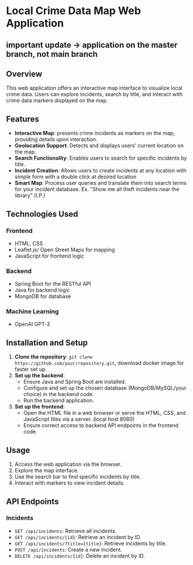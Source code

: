 # Local Crime Data Map Web Application
## important update -> application on the master branch, not main branch
## Overview
This web application offers an interactive map interface to visualize local crime data. Users can explore incidents, search by title, and interact with crime data markers displayed on the map.

## Features
- **Interactive Map**: presents crime incidents as markers on the map, providing details upon interaction.
- **Geolocation Support**: Detects and displays users' current location on the map.
- **Search Functionality**: Enables users to search for specific incidents by title.
- **Incident Creation**: Allows users to create incidents at any location with simple form with a double click at desired location
- **Smart Map**: Process user queries and translate them into search terms for your incident database. Ex. "Show me all theft incidents near the library" (I.P.)
## Technologies Used
### Frontend
- HTML, CSS
- Leaflet.js/ Open Street Maps for mapping
- JavaScript for frontend logic

### Backend
- Spring Boot for the RESTful API
- Java for backend logic
- MongoDB for database

### Machine Learning
- OpenAI GPT-3

## Installation and Setup
1. **Clone the repository**: `git clone https://github.com/your/repository.git`, download docker image for faster set up
2. **Set up the backend**:
   - Ensure Java and Spring Boot are installed.
   - Configure and set up the chosen database (MongoDB/MySQL/your choice) in the backend code.
   - Run the backend application.
3. **Set up the frontend**:
   - Open the HTML file in a web browser or serve the HTML, CSS, and JavaScript files via a server. (local host 8080)
   - Ensure correct access to backend API endpoints in the frontend code.

## Usage
1. Access the web application via the browser.
2. Explore the map interface.
3. Use the search bar to find specific incidents by title.
4. Interact with markers to view incident details.

## API Endpoints
### Incidents
- `GET /api/incidents`: Retrieve all incidents.
- `GET /api/incidents/{id}`: Retrieve an incident by ID.
- `GET /api/incidents/?title={title}`: Retrieve incidents by title.
- `POST /api/incidents`: Create a new incident.
- `DELETE /api/incidents/{id}`: Delete an incident by ID.
